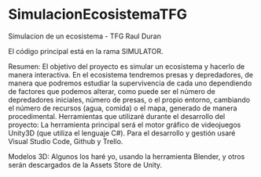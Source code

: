 # SimulacionEcosistemaTFG
Simulacion de un ecosistema - TFG Raul Duran

El código principal está en la rama SIMULATOR.

Resumen: 
El objetivo del proyecto es simular un ecosistema y hacerlo de manera interactiva. En el ecosistema tendremos presas y depredadores, de manera que podremos estudiar la supervivencia de cada uno dependiendo de factores que podemos alterar, como puede ser el número de depredadores iniciales, número de presas, o el propio entorno, cambiando el número de recursos (agua, comida) o el mapa, generado de manera procedimental.
Herramientas que utilizaré durante el desarrollo del proyecto:
La herramienta principal será el motor gráfico de videojuegos Unity3D (que utiliza el lenguaje C#). Para el desarrollo y gestión usaré Visual Studio Code, Github y Trello.

Modelos 3D: Algunos los haré yo, usando la herramienta Blender, y otros serán descargados de la Assets Store de Unity.
